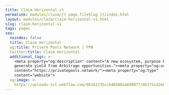 ```yaml
---
title: Claim Horizontal v1
permalink: modules/claim/{{ page.fileSlug }}/index.html
layout: modules/claim/claim-horizontal-v1.html
slug: claim-horizontal-v1
tags: pages
seo:
  noindex: false
  title: Claim Horizontal
  og:title: Private Pools Network | PPN
  twitter:title: Claim Horizontal
  additional_tags: >-
    <meta property="og:description" content="A new ecosystem, purpose built to
    generate yield from Arbitrage opportunities."><meta property="og:url"
    content="https://privatepools.network/"><meta property="og:type"
    content="website">
  og:image: >-
    https://uploads-ssl.webflow.com/66162235ccb46588aa690877/66175c42ebc0ce580e5b9283_opengraph.jpg
---
```



